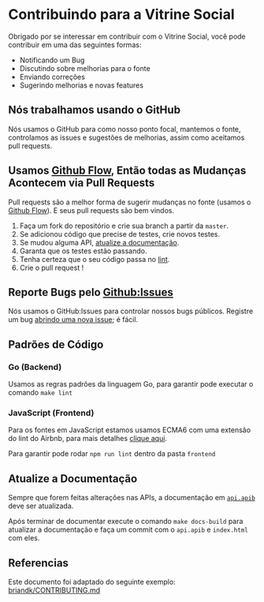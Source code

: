 Contribuindo para a Vitrine Social
==================================

Obrigado por se interessar em contribuir com o Vitrine Social, você pode contribuir em uma das seguintes formas:

- Notificando um Bug
- Discutindo sobre melhorias para o fonte
- Enviando correções
- Sugerindo melhorias e novas features

## Nós trabalhamos usando o GitHub

Nós usamos o GitHub para como nosso ponto focal, mantemos o fonte, controlamos as issues e sugestões de melhorias, assim como aceitamos pull requests.

## Usamos [Github Flow](https://guides.github.com/introduction/flow/index.html), Então todas as Mudanças Acontecem via Pull Requests

Pull requests são a melhor forma de sugerir mudanças no fonte (usamos o [Github Flow](https://guides.github.com/introduction/flow/index.html)). E seus pull requests são bem vindos.

1. Faça um fork do repositório e crie sua branch a partir da `master`.
2. Se adicionou código que precise de testes, crie novos testes.
3. Se mudou alguma API, [atualize a documentação](#atualize-a-documentação).
4. Garanta que os testes estão passando.
5. Tenha certeza que o seu código passa no [lint](#padrões-de-código).
6. Crie o pull request !

## Reporte Bugs pelo [Github:Issues](https://github.com/Coderockr/vitrine-social/issues)

Nós usamos o GitHub:Issues para controlar nossos bugs públicos. Registre um bug [abrindo uma nova issue](https://github.com/Coderockr/vitrine-social/issues/new?labels=Type%3A%20Bug,Stage%3A%20Backlog); é fácil.

## Padrões de Código

### Go (Backend)

Usamos as regras padrões da linguagem Go, para garantir pode executar o comando `make lint`

### JavaScript (Frontend)

Para os fontes em JavaScript estamos usamos ECMA6 com uma extensão do lint do Airbnb, para mais detalhes [clique aqui](https://github.com/Coderockr/vitrine-social/blob/master/frontend/.eslintrc).

Para garantir pode rodar `npm run lint` dentro da pasta `frontend`

## Atualize a Documentação

Sempre que forem feitas alterações nas APIs, a documentação em [`api.apib`](https://github.com/Coderockr/vitrine-social/blob/master/docs/api.apib) deve ser atualizada.

Após terminar de documentar execute o comando `make docs-build` para atualizar a documentação e faça um commit com o `api.apib` e `index.html` com eles.

## Referencias

Este documento foi adaptado do seguinte exemplo: [briandk/CONTRIBUTING.md](https://gist.github.com/briandk/3d2e8b3ec8daf5a27a62)
